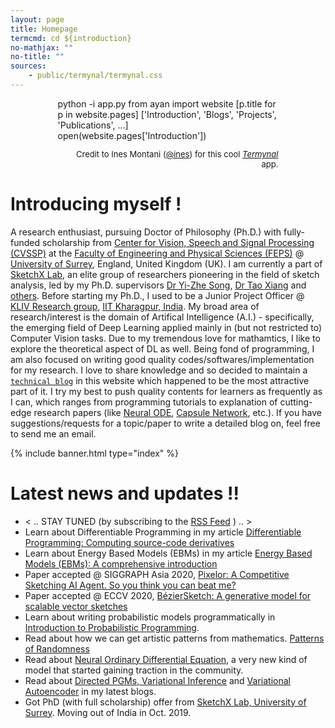 ```yaml
---
layout: page
title: Homepage
termcmd: cd ${introduction}
no-mathjax: ""
no-title: ""
sources:
    - public/termynal/termynal.css
---
```


<div style="margin-left: auto; margin-right: auto; width: 70%;">
    <!-- Termynal, a HTML/CSS/JS based terminal (Thanks to @ines, github/ines) -->
    <div id="termynal"
            data-termynal data-ty-startDelay="500" data-ty-typeDelay="80" data-ty-lineDelay="300">
        <span data-ty="input" data-ty-prompt="(AI) ayan @ ~/homepage $ ">python -i app.py</span>
        <span data-ty="input" data-ty-prompt=">> ">from ayan import website</span>
        <span data-ty="input" data-ty-prompt=">> ">[p.title for p in website.pages]</span>
        <span data-ty>['Introduction', 'Blogs', 'Projects', 'Publications', ...]</span>
        <span data-ty="input" data-ty-prompt=">> ">open(website.pages['Introduction'])</span>
    </div>
    <div style="width: 100%;">
        <p style="font-size: 13px; text-align: right;">Credit to Ines Montani (<a href="https://github.com/ines/">@ines</a>) for this cool <a href="https://github.com/ines/termynal"><i>Termynal</i></a> app.</p>
    </div>
</div>

<script type="text/javascript" src="{{ '/' | relative_url }}public/termynal/termynal.js" data-termynal-container="#termynal"></script>

# Introducing myself !

A research enthusiast, pursuing Doctor of Philosophy (Ph.D.) with fully-funded scholarship from [Center for Vision, Speech and Signal Processing (CVSSP)](https://www.surrey.ac.uk/centre-vision-speech-signal-processing) at the [Faculty of Engineering and Physical Sciences (FEPS)](https://www.surrey.ac.uk/faculty-engineering-physical-sciences) @ [University of Surrey](https://www.surrey.ac.uk/), England, United Kingdom (UK). I am currently a part of [SketchX Lab](http://sketchx.eecs.qmul.ac.uk/), an elite group of researchers pioneering in the field of sketch analysis, led by my Ph.D. supervisors [Dr Yi-Zhe Song](https://www.surrey.ac.uk/people/yi-zhe-song), [Dr Tao Xiang](https://www.surrey.ac.uk/people/tao-xiang) and [others](http://sketchx.eecs.qmul.ac.uk/people/). Before starting my Ph.D., I used to be a Junior Project Officer @ [KLIV Research group](http://iitkliv.github.io/), [IIT Kharagpur, India](http://iitkgp.ac.in). My broad area of research/interest is the domain of Artifical Intelligence (A.I.) - specifically, the emerging field of Deep Learning applied mainly in (but not restricted to) Computer Vision tasks. Due to my tremendous love for mathamtics, I like to explore the theoretical aspect of DL as well. Being fond of programming, I am also focused on writing good quality codes/softwares/implementation for my research. I love to share knowledge and so decided to maintain a <a href="{% link blogs.html %}">`technical blog`</a> in this website which happened to be the most attractive part of it. I try my best to push quality contents for learners as frequently as I can, which ranges from programming tutorials to explanation of cutting-edge research papers (like <a href="{% post_url blog-tut/2020-03-20-neural-ode %}">Neural ODE</a>, <a href="{% post_url blog-tut/2017-11-20-an-intuitive-understanding-of-capsules %}">Capsule Network</a>, etc.). If you have suggestions/requests for a topic/paper to write a detailed blog on, feel free to send me an email.

{% include banner.html type="index" %}

# Latest news and updates !!

- < .. STAY TUNED (by subscribing to the [RSS Feed](/feed.xml) ) .. >
- Learn about Differentiable Programming in my article <a href="{% post_url blog-tut/2020-09-08-differentiable-programming %}">Differentiable Programming: Computing source-code derivatives</a>
- Learn about Energy Based Models (EBMs) in my article <a href="{% post_url blog-tut/2020-08-13-energy-based-models-one %}">Energy Based Models (EBMs): A comprehensive introduction</a>
- Paper accepted @ SIGGRAPH Asia 2020, <a href="{% post_url pubs/2020-07-30-pub-8 %}">Pixelor: A Competitive Sketching AI Agent. So you think you can beat me?</a>
- Paper accepted @ ECCV 2020, <a href="{% post_url pubs/2020-05-22-pub-7 %}">BézierSketch: A generative model for scalable vector sketches</a>
- Learn about writing probabilistic models programmatically in <a href="{% post_url blog-tut/2020-04-30-probabilistic-programming %}">Introduction to Probabilistic Programming</a>.
- Read about how we can get artistic patterns from mathematics. <a href="{% post_url blog-tut/2020-04-15-patterns-of-randomness %}">Patterns of Randomness</a>
- Read about <a href="{% post_url blog-tut/2020-03-20-neural-ode %}">Neural Ordinary Differential Equation</a>, a very new kind of model that started gaining traction in the community.
- Read about <a href="{% post_url blog-tut/2019-11-20-inference-in-pgm %}">Directed PGMs, Variational Inference</a> and <a href="{% post_url blog-tut/2020-01-01-variational-autoencoder %}">Variational Autoencoder</a> in my latest blogs.
- Got PhD (with full scholarship) offer from [SketchX Lab, University of Surrey](http://sketchx.eecs.qmul.ac.uk/). Moving out of India in Oct. 2019.
